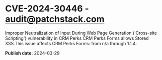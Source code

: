 # CVE-2024-30446 - audit@patchstack.com

Improper Neutralization of Input During Web Page Generation ('Cross-site Scripting') vulnerability in CRM Perks CRM Perks Forms allows Stored XSS.This issue affects CRM Perks Forms: from n/a through 1.1.4.



**Publish date:** 2024-03-29
